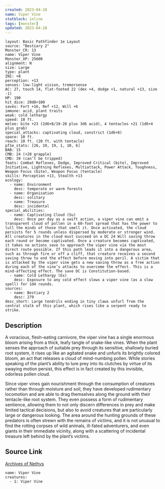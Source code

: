 ```yaml
---
created: 2023-04-28
name: Viper Vine
statblock: inline
tags: [monster]
updated: 2023-04-28
---
```

```statblock
layout: Basic Pathfinder 1e Layout
source: "Bestiary 2"
Monster_CR: 13
name: Viper Vine
Monster_XP: 25600
alignment: N
size: Large
type: plant
INI: +8
perception: +13
senses: low-light vision, tremorsense
AC: 27, touch 14, flat-footed 22 (dex +4, dodge +1, natural +13, size -1)
HP: 190
hit_dice: 20d8+100
saves: Fort +16, Ref +12, Will +6
immune: acid, plant traits
weak: cold lethargy
speed: 10 ft.
melee: bite +23 (2d6+8/19-20 plus 3d6 acid), 4 tentacles +21 (1d6+4 plus grab)
special_attacks: captivating cloud, constrict (1d6+8)
space: 10 ft.
reach: 10 ft. (20 ft. with tentacle)
pf1e_stats: [26, 19, 19, 1, 10, 6]
BAB: 15
CMB: 24 (+28 grapple)
CMD: 39 (can’t be tripped)
feats: Combat Reflexes, Dodge, Improved Critical (bite), Improved Initiative, Lightning Reflexes, Multiattack, Power Attack, Toughness, Weapon Focus (bite), Weapon Focus (tentacle)
skills: Perception +13, Stealth +13
ecology:
  - name: Environment
    desc: temperate or warm forests
  - name: Organisation
    desc: solitary
  - name: Treasure
    desc: incidental
special_abilities:
  - name: Captivating Cloud (Su)
    desc: Once per day as a swift action, a viper vine can emit a transparent cloud of pollen in a 60-foot spread that has the power to lull the minds of those that smell it. Once activated, the cloud persists for 5 rounds unless dispersed by moderate or stronger wind. All creatures in the cloud must succeed on a DC 24 Will saving throw each round or become captivated. Once a creature becomes captivated, it takes no actions save to approach the viper vine via the most direct route possible. If this path leads it into a dangerous area, such as through fire or off a cliff, that creature receives a second saving throw to end the effect before moving into peril. A victim that is attacked by the viper vine gets a new saving throw as a free action during each of the vine’s attacks to overcome the effect. This is a mind-affecting effect. The save DC is Constitution-based.
  - name: Cold Lethargy (Ex)
    desc: Exposure to any cold effect slows a viper vine (as a slow spell) for 1d4 rounds.
sources:
  - name: Bestiary 2
    desc: 279
desc_short: Large tendrils ending in tiny claws unfurl from the central stalk of this plant, which rises like a serpent ready to strike.
```
## Description
A voracious, flesh-eating carnivore, the viper vine has a single enormous bloom arising from a thick, leafy tangle of snake-like vines. When the plant senses the approach of suitable prey through its sensitive, shallowly buried root system, it rises up like an agitated snake and unfurls its brightly colored bloom, an act that releases a cloud of mind-numbing pollen. While stories speaking of the plant’s ability to lure prey into its clutches by virtue of its swaying motion persist, this effect is in fact created by this invisible, odorless pollen cloud.

Since viper vines gain nourishment through the consumption of creatures rather than through moisture and soil, they have developed rudimentary locomotion and are able to drag themselves along the ground with their tentacle-like root system. They even possess a form of rudimentary sentience, allowing them to not only discern differences in prey and make limited tactical decisions, but also to avoid creatures that are particularly large or dangerous looking. The area around the hunting grounds of these predators is often strewn with the remains of victims, and it is not unusual to find the rotting corpses of wild animals, ill-fated adventurers, and even giants in their immediate vicinity, along with a scattering of incidental treasure left behind by the plant’s victims.
## Source Link
[Archives of Nethys](https://aonprd.com/MonsterDisplay.aspx?ItemName=Viper%20Vine)
```encounter-table
name: Viper Vine
creatures:
  - 1: Viper Vine
```
